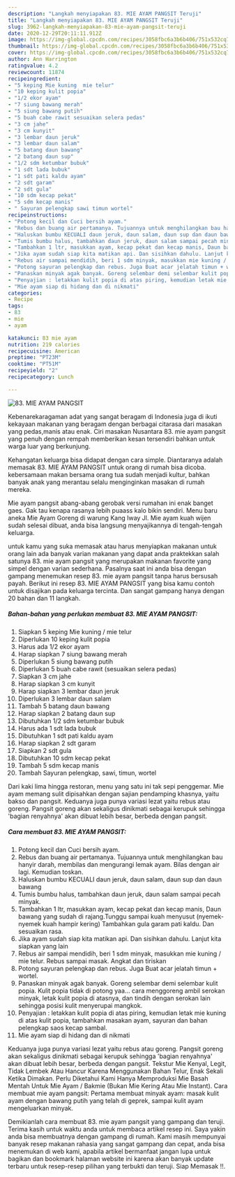 ```yaml
---
description: "Langkah menyiapakan 83. MIE AYAM PANGSIT Teruji"
title: "Langkah menyiapakan 83. MIE AYAM PANGSIT Teruji"
slug: 3962-langkah-menyiapakan-83-mie-ayam-pangsit-teruji
date: 2020-12-29T20:11:11.912Z
image: https://img-global.cpcdn.com/recipes/3058fbc6a3b6b406/751x532cq70/83-mie-ayam-pangsit-foto-resep-utama.jpg
thumbnail: https://img-global.cpcdn.com/recipes/3058fbc6a3b6b406/751x532cq70/83-mie-ayam-pangsit-foto-resep-utama.jpg
cover: https://img-global.cpcdn.com/recipes/3058fbc6a3b6b406/751x532cq70/83-mie-ayam-pangsit-foto-resep-utama.jpg
author: Ann Harrington
ratingvalue: 4.2
reviewcount: 11874
recipeingredient:
- "5 keping Mie kuning  mie telur"
- "10 keping kulit popia"
- "1/2 ekor ayam"
- "7 siung bawang merah"
- "5 siung bawang putih"
- "5 buah cabe rawit sesuaikan selera pedas"
- "3 cm jahe"
- "3 cm kunyit"
- "3 lembar daun jeruk"
- "3 lembar daun salam"
- "5 batang daun bawang"
- "2 batang daun sup"
- "1/2 sdm ketumbar bubuk"
- "1 sdt lada bubuk"
- "1 sdt pati kaldu ayam"
- "2 sdt garam"
- "2 sdt gula"
- "10 sdm kecap pekat"
- "5 sdm kecap manis"
- " Sayuran pelengkap sawi timun wortel"
recipeinstructions:
- "Potong kecil dan Cuci bersih ayam."
- "Rebus dan buang air pertamanya. Tujuannya untuk menghilangkan bau hanyir darah, membilas dan mengurangi lemak ayam. Bilas dengan air lagi. Kemudian toskan."
- "Haluskan bumbu KECUALI daun jeruk, daun salam, daun sup dan daun bawang"
- "Tumis bumbu halus, tambahkan daun jeruk, daun salam sampai pecah minyak."
- "Tambahkan 1 ltr, masukkan ayam, kecap pekat dan kecap manis, Daun bawang yang sudah di rajang.Tunggu sampai kuah menyusut (nyemek-nyemek kuah hampir kering) Tambahkan gula garam pati kaldu. Dan sesuaikan rasa."
- "Jika ayam sudah siap kita matikan api. Dan sisihkan dahulu. Lanjut kita siapkan yang lain"
- "Rebus air sampai mendidih, beri 1 sdm minyak, masukkan mie kuning / mie telur. Rebus sampai masak. Angkat dan tiriskan"
- "Potong sayuran pelengkap dan rebus. Juga Buat acar jelatah timun + wortel."
- "Panaskan minyak agak banyak. Goreng selembar demi selembar kulit popia. Kulit popia tidak di potong yaa... cara menggoreng ambil serokan minyak, letak kulit popia di atasnya, dan tindih dengan serokan lain sehingga posisi kulit menyerupai mangkok."
- "Penyajian : letakkan kulit popia di atas piring, kemudian letak mie kuning di atas kulit popia, tambahkan masakan ayam, sayuran dan bahan pelengkap saos kecap sambal."
- "Mie ayam siap di hidang dan di nikmati"
categories:
- Recipe
tags:
- 83
- mie
- ayam

katakunci: 83 mie ayam 
nutrition: 219 calories
recipecuisine: American
preptime: "PT23M"
cooktime: "PT51M"
recipeyield: "2"
recipecategory: Lunch

---
```



![83. MIE AYAM PANGSIT](https://img-global.cpcdn.com/recipes/3058fbc6a3b6b406/751x532cq70/83-mie-ayam-pangsit-foto-resep-utama.jpg)

Kebenarekaragaman adat yang sangat beragam di Indonesia juga di ikuti kekayaan makanan yang beragam dengan berbagai citarasa dari masakan yang pedas,manis atau enak. Ciri masakan Nusantara 83. mie ayam pangsit yang penuh dengan rempah memberikan kesan tersendiri bahkan untuk warga luar yang berkunjung.


Kehangatan keluarga bisa didapat dengan cara simple. Diantaranya adalah memasak 83. MIE AYAM PANGSIT untuk orang di rumah bisa dicoba. kebersamaan makan bersama orang tua sudah menjadi kultur, bahkan banyak anak yang merantau selalu menginginkan masakan di rumah mereka.

Mie ayam pangsit abang-abang gerobak versi rumahan ini enak banget gaes. Gak tau kenapa rasanya lebih puaass kalo bikin sendiri. Menu baru aneka Mie Ayam Goreng di warung Kang Iway Jl. Mie ayam kuah wijen sudah selesai dibuat, anda bisa langsung menyajikannya di tengah-tengah keluarga.

untuk kamu yang suka memasak atau harus menyiapkan makanan untuk orang lain ada banyak varian makanan yang dapat anda praktekkan salah satunya 83. mie ayam pangsit yang merupakan makanan favorite yang simpel dengan varian sederhana. Pasalnya saat ini anda bisa dengan gampang menemukan resep 83. mie ayam pangsit tanpa harus bersusah payah.
Berikut ini resep 83. MIE AYAM PANGSIT yang bisa kamu contoh untuk disajikan pada keluarga tercinta. Dan sangat gampang hanya dengan 20 bahan dan 11 langkah.


<!--inarticleads1-->

##### Bahan-bahan yang perlukan membuat 83. MIE AYAM PANGSIT:

1. Siapkan 5 keping Mie kuning / mie telur
1. Diperlukan 10 keping kulit popia
1. Harus ada 1/2 ekor ayam
1. Harap siapkan 7 siung bawang merah
1. Diperlukan 5 siung bawang putih
1. Diperlukan 5 buah cabe rawit (sesuaikan selera pedas)
1. Siapkan 3 cm jahe
1. Harap siapkan 3 cm kunyit
1. Harap siapkan 3 lembar daun jeruk
1. Diperlukan 3 lembar daun salam
1. Tambah 5 batang daun bawang
1. Harap siapkan 2 batang daun sup
1. Dibutuhkan 1/2 sdm ketumbar bubuk
1. Harus ada 1 sdt lada bubuk
1. Dibutuhkan 1 sdt pati kaldu ayam
1. Harap siapkan 2 sdt garam
1. Siapkan 2 sdt gula
1. Dibutuhkan 10 sdm kecap pekat
1. Tambah 5 sdm kecap manis
1. Tambah  Sayuran pelengkap, sawi, timun, wortel


Dari kaki lima hingga restoran, menu yang satu ini tak sepi penggemar. Mie ayam memang sulit dipisahkan dengan sajian pendamping khasnya, yaitu bakso dan pangsit. Keduanya juga punya variasi lezat yaitu rebus atau goreng. Pangsit goreng akan sekaligus dinikmati sebagai kerupuk sehingga &#39;bagian renyahnya&#39; akan dibuat lebih besar, berbeda dengan pangsit. 

<!--inarticleads2-->

##### Cara membuat  83. MIE AYAM PANGSIT:

1. Potong kecil dan Cuci bersih ayam.
1. Rebus dan buang air pertamanya. Tujuannya untuk menghilangkan bau hanyir darah, membilas dan mengurangi lemak ayam. Bilas dengan air lagi. Kemudian toskan.
1. Haluskan bumbu KECUALI daun jeruk, daun salam, daun sup dan daun bawang
1. Tumis bumbu halus, tambahkan daun jeruk, daun salam sampai pecah minyak.
1. Tambahkan 1 ltr, masukkan ayam, kecap pekat dan kecap manis, Daun bawang yang sudah di rajang.Tunggu sampai kuah menyusut (nyemek-nyemek kuah hampir kering) Tambahkan gula garam pati kaldu. Dan sesuaikan rasa.
1. Jika ayam sudah siap kita matikan api. Dan sisihkan dahulu. Lanjut kita siapkan yang lain
1. Rebus air sampai mendidih, beri 1 sdm minyak, masukkan mie kuning / mie telur. Rebus sampai masak. Angkat dan tiriskan
1. Potong sayuran pelengkap dan rebus. Juga Buat acar jelatah timun + wortel.
1. Panaskan minyak agak banyak. Goreng selembar demi selembar kulit popia. Kulit popia tidak di potong yaa... cara menggoreng ambil serokan minyak, letak kulit popia di atasnya, dan tindih dengan serokan lain sehingga posisi kulit menyerupai mangkok.
1. Penyajian : letakkan kulit popia di atas piring, kemudian letak mie kuning di atas kulit popia, tambahkan masakan ayam, sayuran dan bahan pelengkap saos kecap sambal.
1. Mie ayam siap di hidang dan di nikmati


Keduanya juga punya variasi lezat yaitu rebus atau goreng. Pangsit goreng akan sekaligus dinikmati sebagai kerupuk sehingga &#39;bagian renyahnya&#39; akan dibuat lebih besar, berbeda dengan pangsit. Tekstur Mie Kenyal, Legit, Tidak Lembek Atau Hancur Karena Menggunakan Bahan Telur, Enak Sekali Ketika Dimakan. Perlu Diketahui Kami Hanya Memproduksi Mie Basah Mentah Untuk Mie Ayam / Bakmie (Bukan Mie Kering Atau Mie Instant). Cara membuat mie ayam pangsit: Pertama membuat minyak ayam: masak kulit ayam dengan bawang putih yang telah di geprek, sampai kulit ayam mengeluarkan minyak. 

Demikianlah cara membuat 83. mie ayam pangsit yang gampang dan teruji. Terima kasih untuk waktu anda untuk membaca artikel resep ini. Saya yakin anda bisa membuatnya dengan gampang di rumah. Kami masih mempunyai banyak resep makanan rahasia yang sangat gampang dan cepat, anda bisa menemukan di web kami, apabila artikel bermanfaat jangan lupa untuk bagikan dan bookmark halaman website ini karena akan banyak update terbaru untuk resep-resep pilihan yang terbukti dan teruji. Siap Memasak !!. 
